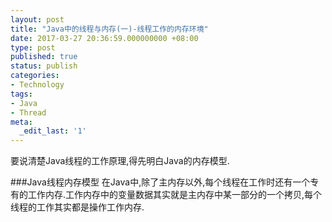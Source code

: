 ```yaml
---
layout: post
title: "Java中的线程与内存(一)-线程工作的内存环境"
date: 2017-03-27 20:36:59.000000000 +08:00
type: post
published: true
status: publish
categories:
- Technology
tags:
- Java
- Thread
meta:
  _edit_last: '1'
---
```

要说清楚Java线程的工作原理,得先明白Java的内存模型.

###Java线程内存模型
在Java中,除了主内存以外,每个线程在工作时还有一个专有的工作内存.工作内存中的变量数据其实就是主内存中某一部分的一个拷贝,每个线程的工作其实都是操作工作内存.

